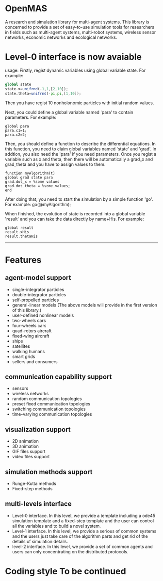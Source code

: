 # OpenMAS 
A research and simulation library for multi-agent systems. This library is concerned to provide a set of easy-to-use simulation tools for researchers in fields such as multi-agent systems, multi-robot systems, wireless sensor networks, economic networks and ecological networks.

# Level-0 interface is now avaiable

usage:
 Firstly, regist dynamic variables using global variable state. For example:
```octave
global state
state.x=unifrnd(-1,1,[2,10]);
state.theta=unifrnd(-pi,pi,[1,10]);
```
Then you have regist 10 nonholonomic particles with initial random values.

Next, you could define a global variable named 'para' to contain parameters. For example:
```
global para
para.c1=1;
para.c2=2;
```
Then, you should define a function to describe the differential equations. In this function, you need to claim global variables named 'state' and 'grad'. In addtion, you also need the 'para' if you need parameters. Once you regist a variable such as x and theta, then there will be automatically a grad_x and grad_theta and you have to assign values to them.
```
function myAlgorithm(t)
global grad state para
grad.dot_x = %some values
grad.dot_theta = %some_values;
end
```
After doing that, you need to start the simulation by a simple function 'go'. For example:
go(@myAlgorithm);

When finished, the evolution of state is recorded into a global variable 'result' and you can take the data directly by name+His. For example:
```
global result
result.xHis
result.thetaHis
```
---


# Features

## agent-model support 
* single-integrator particles 
* double-integrator particles 
* self-propelled particles 
* general-linear models 
(The above models will provide in the first version of this library.) 
* user-defined nonlinear models 
* two-wheels cars 
* four-wheels cars 
* quad-rotors aircraft 
* fixed-wing aircraft 
* ships 
* satellites 
* walking humans 
* smart grids 
* sellers and consumers

## communication capability support 
* sensors 
* wireless networks 
* random communication topologies 
* preset fixed communication topologies 
* switching communication topologies 
* time-varying communication topologies

## visualization support 
* 2D animation 
* 3D animation 
* GIF files support 
* video files support

## simulation methods support 
* Runge-Kutta methods 
* Fixed-step methods

## multi-levels interface 
* Level-0 interface. In this level, we provide a template including a ode45 simulation template and a fixed-step template and the user can control all the variables and to build a novel system. 
* Level-1 interface. In this level, we provide a serious of common systems and the users just take care of the algorithm parts and get rid of the details of simulation details. 
* level-2 interface. In this level, we provide a set of common agents and users can only concentrating on the distributed protocols.

# Coding style To be continued 
